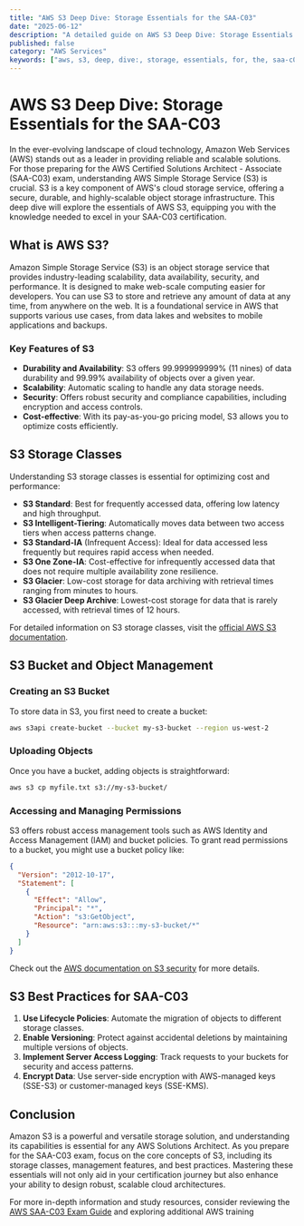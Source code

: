 ```yaml
---
title: "AWS S3 Deep Dive: Storage Essentials for the SAA-C03"
date: "2025-06-12"
description: "A detailed guide on AWS S3 Deep Dive: Storage Essentials for the SAA-C03"
published: false
category: "AWS Services"
keywords: ["aws, s3, deep, dive:, storage, essentials, for, the, saa-c03"]
---
```


# AWS S3 Deep Dive: Storage Essentials for the SAA-C03

In the ever-evolving landscape of cloud technology, Amazon Web Services (AWS) stands out as a leader in providing reliable and scalable solutions. For those preparing for the AWS Certified Solutions Architect - Associate (SAA-C03) exam, understanding AWS Simple Storage Service (S3) is crucial. S3 is a key component of AWS's cloud storage service, offering a secure, durable, and highly-scalable object storage infrastructure. This deep dive will explore the essentials of AWS S3, equipping you with the knowledge needed to excel in your SAA-C03 certification.

## What is AWS S3?

Amazon Simple Storage Service (S3) is an object storage service that provides industry-leading scalability, data availability, security, and performance. It is designed to make web-scale computing easier for developers. You can use S3 to store and retrieve any amount of data at any time, from anywhere on the web. It is a foundational service in AWS that supports various use cases, from data lakes and websites to mobile applications and backups.

### Key Features of S3

- **Durability and Availability**: S3 offers 99.999999999% (11 nines) of data durability and 99.99% availability of objects over a given year.
- **Scalability**: Automatic scaling to handle any data storage needs.
- **Security**: Offers robust security and compliance capabilities, including encryption and access controls.
- **Cost-effective**: With its pay-as-you-go pricing model, S3 allows you to optimize costs efficiently.

## S3 Storage Classes

Understanding S3 storage classes is essential for optimizing cost and performance:

- **S3 Standard**: Best for frequently accessed data, offering low latency and high throughput.
- **S3 Intelligent-Tiering**: Automatically moves data between two access tiers when access patterns change.
- **S3 Standard-IA** (Infrequent Access): Ideal for data accessed less frequently but requires rapid access when needed.
- **S3 One Zone-IA**: Cost-effective for infrequently accessed data that does not require multiple availability zone resilience.
- **S3 Glacier**: Low-cost storage for data archiving with retrieval times ranging from minutes to hours.
- **S3 Glacier Deep Archive**: Lowest-cost storage for data that is rarely accessed, with retrieval times of 12 hours.

For detailed information on S3 storage classes, visit the [official AWS S3 documentation](https://docs.aws.amazon.com/AmazonS3/latest/userguide/storage-class-intro.html).

## S3 Bucket and Object Management

### Creating an S3 Bucket

To store data in S3, you first need to create a bucket:

```bash
aws s3api create-bucket --bucket my-s3-bucket --region us-west-2
```

### Uploading Objects

Once you have a bucket, adding objects is straightforward:

```bash
aws s3 cp myfile.txt s3://my-s3-bucket/
```

### Accessing and Managing Permissions

S3 offers robust access management tools such as AWS Identity and Access Management (IAM) and bucket policies. To grant read permissions to a bucket, you might use a bucket policy like:

```json
{
  "Version": "2012-10-17",
  "Statement": [
    {
      "Effect": "Allow",
      "Principal": "*",
      "Action": "s3:GetObject",
      "Resource": "arn:aws:s3:::my-s3-bucket/*"
    }
  ]
}
```

Check out the [AWS documentation on S3 security](https://docs.aws.amazon.com/AmazonS3/latest/userguide/security-best-practices.html) for more details.

## S3 Best Practices for SAA-C03

1. **Use Lifecycle Policies**: Automate the migration of objects to different storage classes.
2. **Enable Versioning**: Protect against accidental deletions by maintaining multiple versions of objects.
3. **Implement Server Access Logging**: Track requests to your buckets for security and access patterns.
4. **Encrypt Data**: Use server-side encryption with AWS-managed keys (SSE-S3) or customer-managed keys (SSE-KMS).

## Conclusion

Amazon S3 is a powerful and versatile storage solution, and understanding its capabilities is essential for any AWS Solutions Architect. As you prepare for the SAA-C03 exam, focus on the core concepts of S3, including its storage classes, management features, and best practices. Mastering these essentials will not only aid in your certification journey but also enhance your ability to design robust, scalable cloud architectures.

For more in-depth information and study resources, consider reviewing the [AWS SAA-C03 Exam Guide](https://aws.amazon.com/certification/certified-solutions-architect-associate/) and exploring additional AWS training